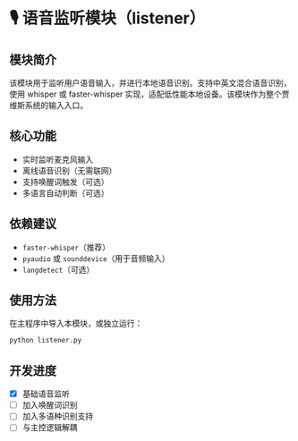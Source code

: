 # 🎙️ 语音监听模块（listener）

## 模块简介
该模块用于监听用户语音输入，并进行本地语音识别。支持中英文混合语音识别，使用 whisper 或 faster-whisper 实现，适配低性能本地设备。该模块作为整个贾维斯系统的输入入口。

## 核心功能
- 实时监听麦克风输入
- 离线语音识别（无需联网）
- 支持唤醒词触发（可选）
- 多语言自动判断（可选）

## 依赖建议
- `faster-whisper`（推荐）
- `pyaudio` 或 `sounddevice`（用于音频输入）
- `langdetect`（可选）

## 使用方法
在主程序中导入本模块，或独立运行：
```bash
python listener.py
```

## 开发进度
- [x] 基础语音监听
- [ ] 加入唤醒词识别
- [ ] 加入多语种识别支持
- [ ] 与主控逻辑解耦
